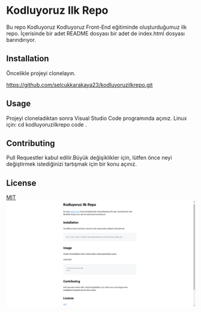# Kodluyoruz Ilk Repo
Bu repo Kodluyoruz Kodluyoruz Front-End eğitiminde oluşturduğumuz ilk repo. İçerisinde bir adet README dosyası bir adet de index.html dosyası barındırıyor.
## Installation
Öncelikle projeyi clonelayın. 

https://github.com/selcukkarakaya23/kodluyoruzilkrepo.git
## Usage
Projeyi cloneladıktan sonra Visual Studio Code programında açınız.
Linux için:
cd kodluyoruzilkrepo
code . 
## Contributing
Pull Requestler kabul edilir.Büyük değişiklikler için, lütfen önce neyi değiştirmek istediğinizi tartışmak için bir konu açınız.
## License
[MIT](https://choosealicense.com/licenses/mit/)
![kodluyoruzödev](https://raw.githubusercontent.com/Kodluyoruz/taskforce/main/git/odev1/figures/markdown.png)